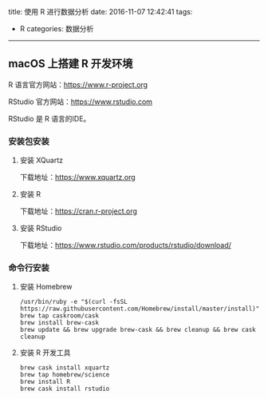 title: 使用 R 进行数据分析
date: 2016-11-07 12:42:41
tags:
- R
categories: 数据分析
---

## macOS 上搭建 R 开发环境

R 语言官方网站：<https://www.r-project.org>

RStudio 官方网站：<https://www.rstudio.com>

RStudio 是 R 语言的IDE。

### 安装包安装

1. 安装 XQuartz

   下载地址：<https://www.xquartz.org>

2. 安装 R

   下载地址：<https://cran.r-project.org>

3. 安装 RStudio

   下载地址：<https://www.rstudio.com/products/rstudio/download/>

### 命令行安装

1. 安装 Homebrew

   ```
   /usr/bin/ruby -e "$(curl -fsSL https://raw.githubusercontent.com/Homebrew/install/master/install)"
   brew tap caskroom/cask
   brew install brew-cask
   brew update && brew upgrade brew-cask && brew cleanup && brew cask cleanup
   ```

2. 安装 R 开发工具

   ```
   brew cask install xquartz
   brew tap homebrew/science
   brew install R
   brew cask install rstudio
   ```

   ​

